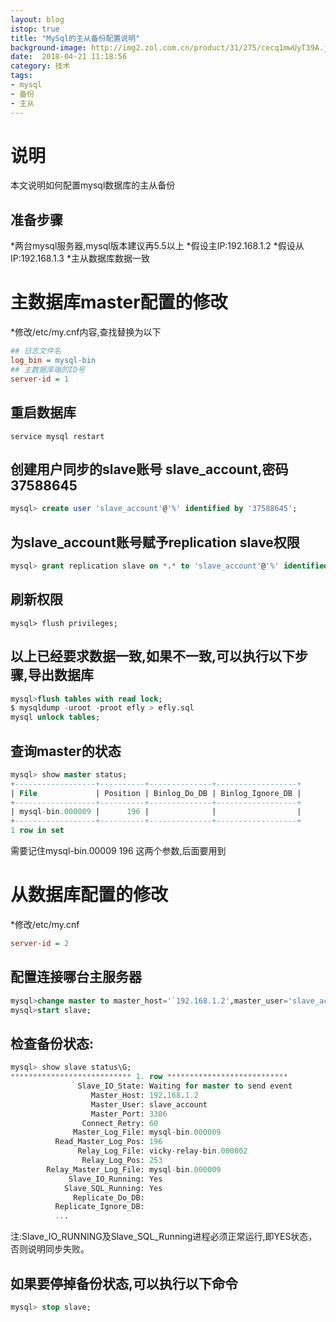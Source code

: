 ```yaml
---
layout: blog
istop: true
title: "MySql的主从备份配置说明"
background-image: http://img2.zol.com.cn/product/31/275/cecq1mwUyT39A.jpg
date:  2018-04-21 11:18:56
category: 技术
tags:
- mysql
- 备份
- 主从
---
```


# 说明
本文说明如何配置mysql数据库的主从备份
## 准备步骤
*两台mysql服务器,mysql版本建议再5.5以上
*假设主IP:192.168.1.2
*假设从IP:192.168.1.3
*主从数据库数据一致

# 主数据库master配置的修改
*修改/etc/my.cnf内容,查找替换为以下
``` ini
## 日志文件名
log_bin = mysql-bin
## 主数据库端的ID号
server-id = 1
```
## 重启数据库
``` shell
service mysql restart
```
## 创建用户同步的slave账号 slave_account,密码37588645
``` sql
mysql> create user 'slave_account'@'%' identified by '37588645';
```
## 为slave_account账号赋予replication slave权限
``` sql
mysql> grant replication slave on *.* to 'slave_account'@'%' identified by '37588645';
```
## 刷新权限
```
mysql> flush privileges;
```
## 以上已经要求数据一致,如果不一致,可以执行以下步骤,导出数据库
``` sql
mysql>flush tables with read lock;
$ mysqldump -uroot -proot efly > efly.sql
mysql unlock tables;
```
## 查询master的状态
``` sql
mysql> show master status;  
+------------------+----------+--------------+------------------+  
| File             | Position | Binlog_Do_DB | Binlog_Ignore_DB |  
+------------------+----------+--------------+------------------+  
| mysql-bin.000009 |      196 |              |                  |  
+------------------+----------+--------------+------------------+  
1 row in set
```
需要记住mysql-bin.00009 196 这两个参数,后面要用到
# 从数据库配置的修改
*修改/etc/my.cnf
``` ini
server-id = 2
```
## 配置连接哪台主服务器

``` sql
mysql>change master to master_host='`192.168.1.2',master_user='slave_account',master_password='37588645',master_log_file='mysql-bin.000009',master_log_pos=196;
mysql>start slave;
```
## 检查备份状态:
``` sql
mysql> show slave status\G;
*************************** 1. row ***************************  
               Slave_IO_State: Waiting for master to send event  
                  Master_Host: 192.168.1.2  
                  Master_User: slave_account  
                  Master_Port: 3306  
                Connect_Retry: 60  
              Master_Log_File: mysql-bin.000009  
          Read_Master_Log_Pos: 196  
               Relay_Log_File: vicky-relay-bin.000002  
                Relay_Log_Pos: 253  
        Relay_Master_Log_File: mysql-bin.000009  
             Slave_IO_Running: Yes  
            Slave_SQL_Running: Yes  
              Replicate_Do_DB:  
          Replicate_Ignore_DB:  
          ...  
```
注:Slave_IO_RUNNING及Slave_SQL_Running进程必须正常运行,即YES状态，否则说明同步失败。
## 如果要停掉备份状态,可以执行以下命令
``` sql
mysql> stop slave;
```
